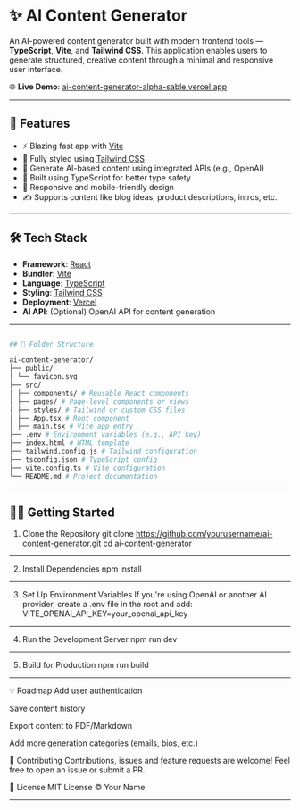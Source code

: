 # ✨ AI Content Generator

An AI-powered content generator built with modern frontend tools — **TypeScript**, **Vite**, and **Tailwind CSS**. This application enables users to generate structured, creative content through a minimal and responsive user interface.

🌐 **Live Demo**: [ai-content-generator-alpha-sable.vercel.app](https://ai-content-generator-alpha-sable.vercel.app/)

---

## 🚀 Features

- ⚡ Blazing fast app with [Vite](https://vitejs.dev/)
- 💅 Fully styled using [Tailwind CSS](https://tailwindcss.com/)
- 🧠 Generate AI-based content using integrated APIs (e.g., OpenAI)
- 🧱 Built using TypeScript for better type safety
- 📱 Responsive and mobile-friendly design
- ✍️ Supports content like blog ideas, product descriptions, intros, etc.

---

## 🛠️ Tech Stack

- **Framework**: [React](https://reactjs.org/)
- **Bundler**: [Vite](https://vitejs.dev/)
- **Language**: [TypeScript](https://www.typescriptlang.org/)
- **Styling**: [Tailwind CSS](https://tailwindcss.com/)
- **Deployment**: [Vercel](https://vercel.com/)
- **AI API**: (Optional) OpenAI API for content generation

---
```bash

## 📁 Folder Structure

ai-content-generator/
├── public/
│ └── favicon.svg
├── src/
│ ├── components/ # Reusable React components
│ ├── pages/ # Page-level components or views
│ ├── styles/ # Tailwind or custom CSS files
│ ├── App.tsx # Root component
│ ├── main.tsx # Vite app entry
├── .env # Environment variables (e.g., API key)
├── index.html # HTML template
├── tailwind.config.js # Tailwind configuration
├── tsconfig.json # TypeScript config
├── vite.config.ts # Vite configuration
└── README.md # Project documentation

```
---

## 🧑‍💻 Getting Started


1. Clone the Repository
git clone https://github.com/yourusername/ai-content-generator.git
cd ai-content-generator
---
2. Install Dependencies
npm install
---
3. Set Up Environment Variables
If you're using OpenAI or another AI provider, create a .env file in the root and add:
VITE_OPENAI_API_KEY=your_openai_api_key
---
4. Run the Development Server
npm run dev
---
5. Build for Production
npm run build
---
💡 Roadmap
 Add user authentication

 Save content history

 Export content to PDF/Markdown

 Add more generation categories (emails, bios, etc.)

🤝 Contributing
Contributions, issues and feature requests are welcome!
Feel free to open an issue or submit a PR.

📄 License
MIT License © Your Name

---
